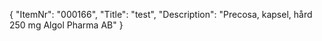 {
  "ItemNr": "000166",
  "Title": "test",
  "Description": "Precosa, kapsel, hård 250 mg Algol Pharma AB"
}